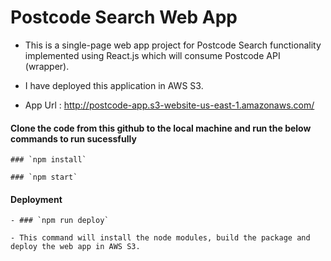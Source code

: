 # Postcode Search Web App

-  This is a single-page web app project for Postcode Search functionality implemented using React.js which will consume Postcode API (wrapper).

- I have deployed this application in AWS S3. 

- App Url : http://postcode-app.s3-website-us-east-1.amazonaws.com/ 



#### Clone the code from this github to the local machine and run the below commands to run sucessfully 
```
### `npm install`

### `npm start`
```

#### Deployment
```
- ### `npm run deploy`

- This command will install the node modules, build the package and deploy the web app in AWS S3.
```



